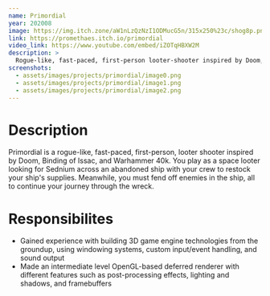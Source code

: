 ```yaml
---
name: Primordial
year: 202008
image: https://img.itch.zone/aW1nLzQzNzI1ODMucG5n/315x250%23c/shog8p.png
link: https://promethaes.itch.io/primordial
video_link: https://www.youtube.com/embed/iZOTqHBXW2M
description: >
  Rogue-like, fast-paced, first-person looter-shooter inspired by Doom, Binding of Issac, and Warhammer 40k.
screenshots:
  - assets/images/projects/primordial/image0.png
  - assets/images/projects/primordial/image1.png
  - assets/images/projects/primordial/image2.png
---
```


# Description

Primordial is a rogue-like, fast-paced, first-person, looter shooter inspired by Doom, Binding of Issac, and Warhammer 40k. You play as a space looter looking for Sednium across an abandoned ship with your crew to restock your ship's supplies. Meanwhile, you must fend off enemies in the ship, all to continue your journey through the wreck.

# Responsibilites

- Gained experience with building 3D game engine technologies from the groundup, using windowing systems, custom input/event handling, and sound output
- Made an intermediate level OpenGL-based deferred renderer with different features such as post-processing effects, lighting and shadows, and framebuffers
